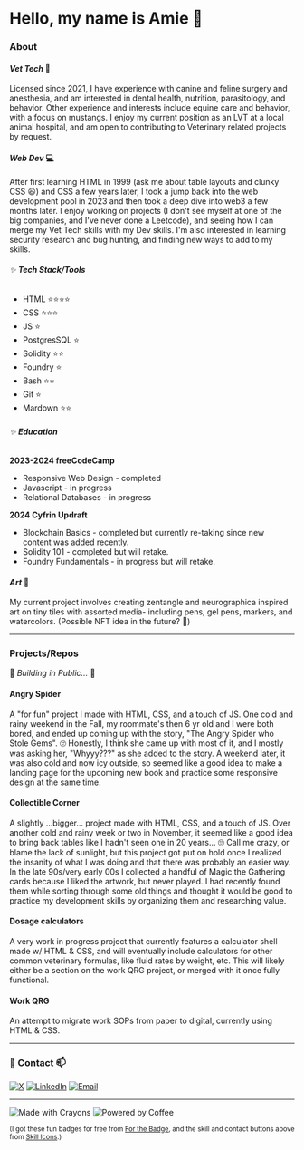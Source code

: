 # Hello, my name is Amie 👋

### About
#### *Vet Tech*  🐶 
Licensed since 2021, I have experience with canine and feline surgery and anesthesia, and am interested in dental health, nutrition, parasitology, and behavior.  Other experience and interests include equine care and behavior, with a focus on mustangs.  I enjoy my current position as an LVT at a local animal hospital, and am open to contributing to Veterinary related projects by request.     

#### *Web Dev* 💻
After first learning HTML in 1999 (ask me about table layouts and clunky CSS 😆) and CSS a few years later,  I took a jump back into the web development pool in 2023 and then took a deep dive into web3 a few months later.  I enjoy working on projects (I don't see myself at one of the big companies, and I've never done a Leetcode), and seeing how I can merge my Vet Tech skills with my Dev skills.  I'm also interested in learning security research and bug hunting, and finding new ways to add to my skills.  
###### ✨ **Tech Stack/Tools**
- HTML ⭐⭐⭐⭐
- CSS ⭐⭐⭐
- JS ⭐
- PostgresSQL ⭐
- Solidity ⭐⭐
- Foundry ⭐
- Bash ⭐⭐
- Git ⭐
- Mardown ⭐⭐

###### ✨ **Education**
**2023-2024  freeCodeCamp** 
 - Responsive Web Design - completed
 - Javascript - in progress
 - Relational Databases - in progress

**2024  Cyfrin Updraft**
 - Blockchain Basics - completed but currently re-taking since new content was added recently.
 - Solidity 101 - completed but will retake.    
 - Foundry Fundamentals - in progress but will retake.    
 

#### *Art* 🎨
My current project involves creating zentangle and neurographica inspired art on tiny tiles with assorted media- including pens, gel pens, markers, and watercolors.  (Possible NFT idea in the future? 🤔)  

---

### Projects/Repos
🌱 *Building in Public...* 🙂
#### Angry Spider
A "for fun" project I made with HTML, CSS, and a touch of JS. One cold and rainy weekend in the Fall, my roommate's then 6 yr old and I were both bored, and ended up coming up with the story, "The Angry Spider who Stole Gems". 🙄 Honestly, I think she came up with most of it, and I mostly was asking her, "Whyyy???" as she added to the story.  A weekend later, it was also cold and now icy outside, so seemed like a good idea to make a landing page for the upcoming new book and practice some responsive design at the same time.
#### Collectible Corner 
A slightly ...bigger... project made with HTML, CSS, and a touch of JS.  Over another cold and rainy week or two in November, it seemed like a good idea to bring back tables like I hadn't seen one in 20 years... 🙄  Call me crazy, or blame the lack of sunlight, but this project got put on hold once I realized the insanity of what I was doing and that there was probably an easier way.  In the late 90s/very early 00s I collected a handful of Magic the Gathering cards because I liked the artwork, but never played.  I had recently found them while sorting through some old things and thought it would be good to practice my development skills by organizing them and researching value.  
#### Dosage calculators
A very work in progress project that currently features a calculator shell made w/ HTML & CSS, and will eventually include calculators for other common veterinary formulas, like fluid rates by weight, etc.  This will likely either be a section on the work QRG project, or merged with it once fully functional. 
#### Work QRG
An attempt to migrate work SOPs from paper to digital, currently using HTML & CSS.     


---

### 💬 Contact 📫
[![X](https://skillicons.dev/icons?i=twitter)](https://x.com/AmieRomano79)
[![LinkedIn](https://skillicons.dev/icons?i=linkedin)](https://linkedin.com/in/amie-romano-291159a2)
[![Email](https://skillicons.dev/icons?i=gmail)](mailto:amie.romano79@gmail.com)


---
![Made with Crayons](https://forthebadge.com/images/badges/made-with-crayons.png) 
![Powered by Coffee](https://forthebadge.com/images/badges/powered-by-coffee.png)

<sup>
(I got these fun badges for free from <a href="https://forthebadge.com">For the Badge</a>, and the skill and contact buttons above from <a href="https://skillicons.dev">Skill Icons</a>.)
</sup>

